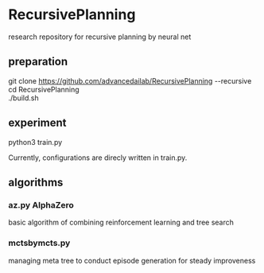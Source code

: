 # RecursivePlanning
research repository for recursive planning by neural net

## preparation

git clone https://github.com/advancedailab/RecursivePlanning --recursive  
cd RecursivePlanning  
./build.sh

## experiment

python3 train.py

Currently, configurations are direcly written in train.py.

## algorithms

### az.py AlphaZero

basic algorithm of combining reinforcement learning and tree search

### mctsbymcts.py

managing meta tree to conduct episode generation for steady improveness

